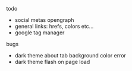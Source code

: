 todo

- social metas opengraph
- general links: hrefs, colors etc...
- google tag manager

bugs

- dark theme about tab background color error
- dark theme flash on page load
